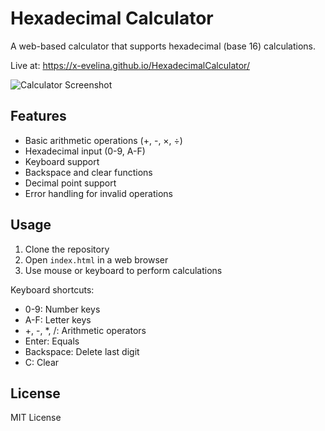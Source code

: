 # Hexadecimal Calculator

A web-based calculator that supports hexadecimal (base 16) calculations.

Live at:
https://x-evelina.github.io/HexadecimalCalculator/

![Calculator Screenshot](https://files.catbox.moe/juoq1d.png)

## Features
- Basic arithmetic operations (+, -, ×, ÷)
- Hexadecimal input (0-9, A-F)
- Keyboard support
- Backspace and clear functions
- Decimal point support
- Error handling for invalid operations

## Usage
1. Clone the repository
2. Open `index.html` in a web browser
3. Use mouse or keyboard to perform calculations

Keyboard shortcuts:
- 0-9: Number keys
- A-F: Letter keys
- +, -, *, /: Arithmetic operators
- Enter: Equals
- Backspace: Delete last digit
- C: Clear

## License
MIT License
